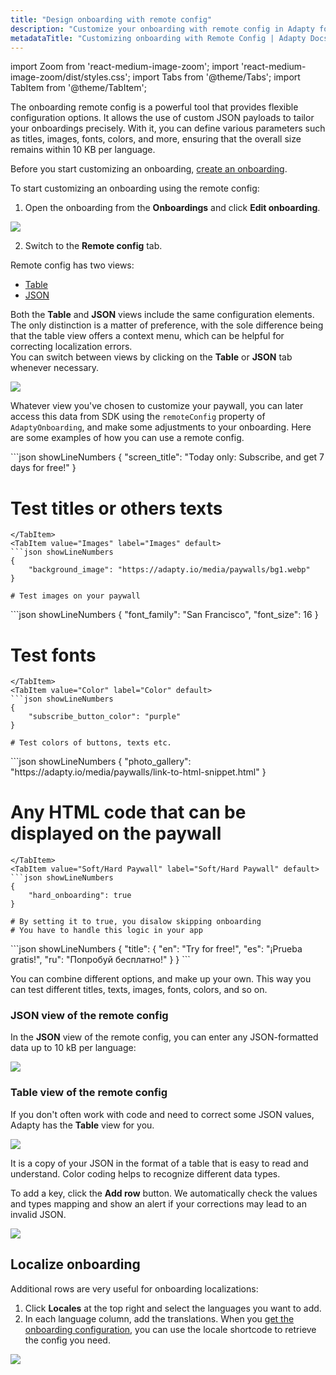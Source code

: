 ```yaml
---
title: "Design onboarding with remote config"
description: "Customize your onboarding with remote config in Adapty for better targeting."
metadataTitle: "Customizing onboarding with Remote Config | Adapty Docs"
---
```


import Zoom from 'react-medium-image-zoom';
import 'react-medium-image-zoom/dist/styles.css';
import Tabs from '@theme/Tabs';
import TabItem from '@theme/TabItem';

The onboarding remote config is a powerful tool that provides flexible configuration options. It allows the use of custom JSON payloads to tailor your onboardings precisely. With it, you can define various parameters such as titles, images, fonts, colors, and more, ensuring that the overall size remains within 10 KB per language.

Before you start customizing an onboarding, [create an onboarding](create-onboarding.md).

To start customizing an onboarding using the remote config:

1. Open the onboarding from the **Onboardings** and click **Edit onboarding**.

<Zoom>
  <img src={require('./img/customize-onboarding-remote-config1.webp').default}
  style={{
    border: '1px solid #727272', /* border width and color */
    width: '700px', /* image width */
    display: 'block', /* for alignment */
    margin: '0 auto' /* center alignment */
  }}
/>
</Zoom>


2. Switch to the **Remote config** tab.

Remote config has two views:

- [Table](customize-paywall-with-remote-config#table-view-of-the-remote-config)
- [JSON](customize-paywall-with-remote-config#json-view-of-the-remote-config)

Both the **Table** and **JSON** views include the same configuration elements. The only distinction is a matter of preference, with the sole difference being that the table view offers a context menu, which can be helpful for correcting localization errors.  
You can switch between views by clicking on the **Table** or **JSON** tab whenever necessary.

<Zoom>
  <img src={require('./img/customize-onboarding-remote-config2.webp').default}
  style={{
    border: '1px solid #727272', /* border width and color */
    width: '700px', /* image width */
    display: 'block', /* for alignment */
    margin: '0 auto' /* center alignment */
  }}
/>
</Zoom>


Whatever view you've chosen to customize your paywall, you can later access this data from SDK using the `remoteConfig` property of `AdaptyOnboarding`, and make some adjustments to your onboarding. Here are some examples of how you can use a remote config.

<Tabs groupId="current-os" queryString>
  <TabItem value="Titles" label="Titles" default>
```json showLineNumbers
{
    "screen_title": "Today only: Subscribe, and get 7 days for free!"
}

# Test titles or others texts
```
</TabItem>
<TabItem value="Images" label="Images" default>
```json showLineNumbers
{
    "background_image": "https://adapty.io/media/paywalls/bg1.webp"
}

# Test images on your paywall
```
</TabItem>
<TabItem value="Fonts" label="Fonts" default>
```json showLineNumbers
{
    "font_family": "San Francisco",
    "font_size": 16
}

# Test fonts
```
</TabItem>
<TabItem value="Color" label="Color" default>
```json showLineNumbers
{
    "subscribe_button_color": "purple"
}

# Test colors of buttons, texts etc.
```
</TabItem>
<TabItem value="HTML" label="HTML" default>
```json showLineNumbers
{
    "photo_gallery": "https://adapty.io/media/paywalls/link-to-html-snippet.html"
}

# Any HTML code that can be displayed on the paywall
```
</TabItem>
<TabItem value="Soft/Hard Paywall" label="Soft/Hard Paywall" default>
```json showLineNumbers
{
    "hard_onboarding": true
}

# By setting it to true, you disalow skipping onboarding
# You have to handle this logic in your app
```
</TabItem>
<TabItem value="Translations" label="Translations" default>
```json showLineNumbers
{
    "title": {
        "en": "Try for free!",
        "es": "¡Prueba gratis!",
        "ru": "Попробуй бесплатно!"
    }
}
```
</TabItem>
</Tabs>

You can combine different options, and make up your own. This way you can test different titles, texts, images, fonts, colors, and so on.

### JSON view of the remote config

In the **JSON** view of the remote config, you can enter any JSON-formatted data up to 10 kB per language:


<Zoom>
  <img src={require('./img/customize-onboarding-remote-config3.webp').default}
  style={{
    border: '1px solid #727272', /* border width and color */
    width: '700px', /* image width */
    display: 'block', /* for alignment */
    margin: '0 auto' /* center alignment */
  }}
/>
</Zoom>


### Table view of the remote config

If you don't often work with code and need to correct some JSON values, Adapty has the **Table** view for you.


<Zoom>
  <img src={require('./img/customize-onboarding-remote-config4.webp').default}
  style={{
    border: '1px solid #727272', /* border width and color */
    width: '700px', /* image width */
    display: 'block', /* for alignment */
    margin: '0 auto' /* center alignment */
  }}
/>
</Zoom>


It is a copy of your JSON in the format of a table that is easy to read and understand. Color coding helps to recognize different data types.

To add a key, click the **Add row** button. We automatically check the values and types mapping and show an alert if your corrections may lead to an invalid JSON.


<Zoom>
  <img src={require('./img/customize-onboarding-remote-config5.webp').default}
  style={{
    border: '1px solid #727272', /* border width and color */
    width: '700px', /* image width */
    display: 'block', /* for alignment */
    margin: '0 auto' /* center alignment */
  }}
/>
</Zoom>



## Localize onboarding

Additional rows are very useful for onboarding localizations:

1. Click **Locales** at the top right and select the languages you want to add. 
2. In each language column, add the translations. When you [get the onboarding configuration](get-onboardings.md), you can use the locale shortcode to retrieve the config you need.


<Zoom>
  <img src={require('./img/customize-onboarding-remote-config6.webp').default}
  style={{
    border: '1px solid #727272', /* border width and color */
    width: '700px', /* image width */
    display: 'block', /* for alignment */
    margin: '0 auto' /* center alignment */
  }}
/>
</Zoom>


